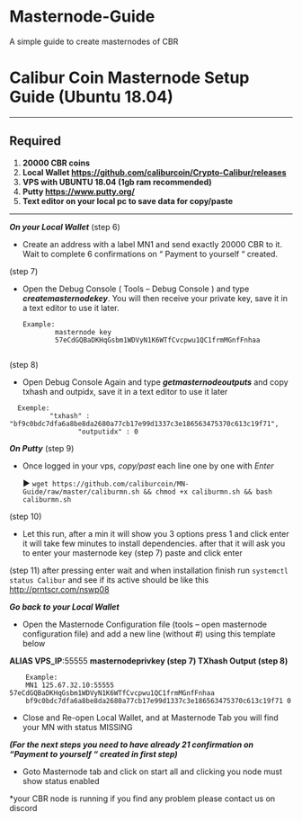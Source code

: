 # Masternode-Guide
A simple guide to create masternodes of CBR


# Calibur Coin Masternode Setup Guide (Ubuntu 18.04)
***
## Required
1) **20000 CBR coins**
2) **Local Wallet https://github.com/caliburcoin/Crypto-Calibur/releases**
3) **VPS with UBUNTU 18.04 (1gb ram recommended)** 
4) **Putty https://www.putty.org/**
5) **Text editor on your local pc to save data for copy/paste**
***

***On your Local Wallet*** (step 6)
* Create an address with a label MN1 and send exactly 20000 CBR to it. Wait to complete 6 confirmations on “ Payment to yourself “ created.

(step 7)
* Open the Debug Console ( Tools – Debug Console ) and type ***createmasternodekey***.
You will then receive your private key, save it in a text editor to use it later.
  ```
  Example:
          masternode key
          57eCdGQBaDKHqGsbm1WDVyN1K6WTfCvcpwu1QC1frmMGnfFnhaa


  ```
(step 8)
* Open Debug Console Again and type ***getmasternodeoutputs*** 
and copy txhash and outpidx, save it in a text editor to use it later
```
  Exemple:
          "txhash" : "bf9c0bdc7dfa6a8be8da2680a77cb17e99d1337c3e186563475370c613c19f71",
		         "outputidx" : 0
 ```
***On Putty*** (step 9)

* Once logged in your vps, *copy/past* each line one by one with *Enter*


	:arrow_forward: `wget https://github.com/caliburcoin/MN-Guide/raw/master/caliburmn.sh && chmod +x caliburmn.sh && bash caliburmn.sh`

(step 10)
* Let this run, after a min it will show you 3 options press 1 and click enter 
it will take few minutes to install dependencies. after that it will ask you to enter your masternode key (step 7) paste and click enter

(step 11)
after pressing enter wait and when installation finish run `systemctl status Calibur` and see if its  active should be like this http://prntscr.com/nswp08

***Go back to your Local Wallet***

* Open the Masternode Configuration file (tools – open masternode configuration file) and add a new line (without #) using this template below 

**ALIAS VPS_IP**:55555 **masternodeprivkey (step 7) TXhash Output (step 8)**

		Example:
		MN1 125.67.32.10:55555 57eCdGQBaDKHqGsbm1WDVyN1K6WTfCvcpwu1QC1frmMGnfFnhaa 
		bf9c0bdc7dfa6a8be8da2680a77cb17e99d1337c3e186563475370c613c19f71 0

* Close and Re-open Local Wallet, and at Masternode Tab you will find your MN with status MISSING

***(For the next steps you need to have already 21 confirmation on “Payment to yourself “ created in first step)***

* Goto Masternode tab and click on start all and clicking you node must show status  enabled

*your CBR node is running if you find any problem please contact us on discord

